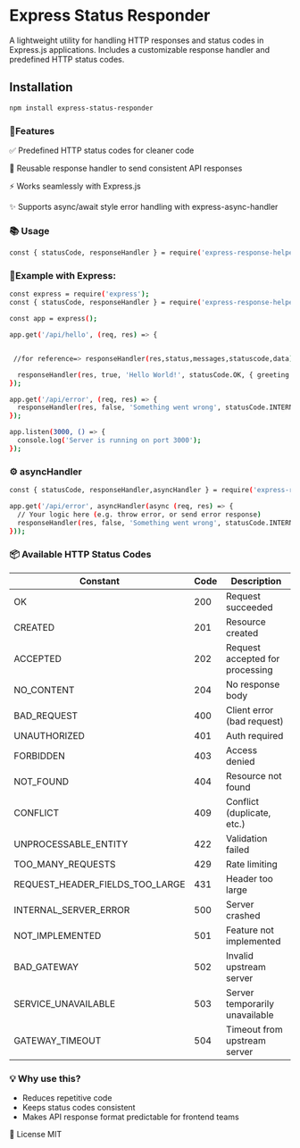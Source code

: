 # Express Status Responder

A lightweight utility for handling HTTP responses and status codes in Express.js applications. Includes a customizable response handler and predefined HTTP status codes.

## Installation

```bash
npm install express-status-responder
```


### 🚀Features

✅ Predefined HTTP status codes for cleaner code

🔁 Reusable response handler to send consistent API responses

⚡ Works seamlessly with Express.js

✨ Supports async/await style error handling with express-async-handler


### 📚 Usage

```bash
const { statusCode, responseHandler } = require('express-response-helper');
```

###  💠Example with Express:
```bash
const express = require('express');
const { statusCode, responseHandler } = require('express-response-helper');

const app = express();

app.get('/api/hello', (req, res) => {


 //for reference=> responseHandler(res,status,messages,statuscode,data)

  responseHandler(res, true, 'Hello World!', statusCode.OK, { greeting: 'Hello' });
});

app.get('/api/error', (req, res) => {
  responseHandler(res, false, 'Something went wrong', statusCode.INTERNAL_SERVER_ERROR);
});

app.listen(3000, () => {
  console.log('Server is running on port 3000');
});
```

### ⚙️ asyncHandler
```bash
const { statusCode, responseHandler,asyncHandler } = require('express-response-helper');

app.get('/api/error', asyncHandler(async (req, res) => {
  // Your logic here (e.g. throw error, or send error response)
  responseHandler(res, false, 'Something went wrong', statusCode.INTERNAL_SERVER_ERROR);
}));
```




### 📦 Available HTTP Status Codes

| Constant                          | Code | Description                     |
|-----------------------------------|------|---------------------------------|
| OK                                | 200  | Request succeeded               |
| CREATED                           | 201  | Resource created                |
| ACCEPTED                          | 202  | Request accepted for processing |
| NO_CONTENT                        | 204  | No response body                |
| BAD_REQUEST                       | 400  | Client error (bad request)      |
| UNAUTHORIZED                      | 401  | Auth required                   |
| FORBIDDEN                         | 403  | Access denied                   |
| NOT_FOUND                         | 404  | Resource not found              |
| CONFLICT                          | 409  | Conflict (duplicate, etc.)      |
| UNPROCESSABLE_ENTITY              | 422  | Validation failed               |
| TOO_MANY_REQUESTS                 | 429  | Rate limiting                   |
| REQUEST_HEADER_FIELDS_TOO_LARGE  | 431  | Header too large                |
| INTERNAL_SERVER_ERROR             | 500  | Server crashed                  |
| NOT_IMPLEMENTED                   | 501  | Feature not implemented         |
| BAD_GATEWAY                       | 502  | Invalid upstream server         |
| SERVICE_UNAVAILABLE               | 503  | Server temporarily unavailable  |
| GATEWAY_TIMEOUT                   | 504  | Timeout from upstream server    |



### 💡 Why use this?

- Reduces repetitive code
- Keeps status codes consistent  
- Makes API response format predictable for frontend teams


📄 License
MIT


